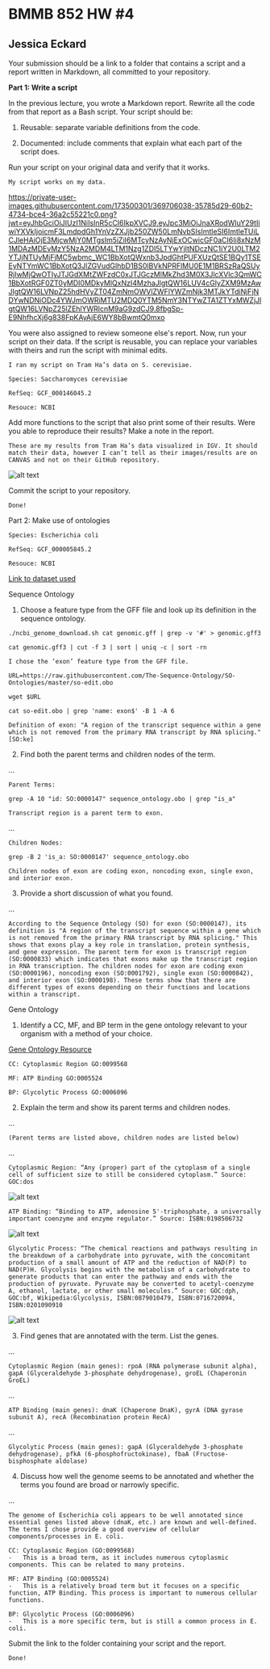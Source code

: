 # BMMB 852 HW #4
## Jessica Eckard


Your submission should be a link to a folder that contains a script and a report written in Markdown, all committed to your repository.

**Part 1: Write a script**

In the previous lecture, you wrote a Markdown report. Rewrite all the code from that report as a Bash script. Your script should be:
1.	Reusable: separate variable definitions from the code.

2.	Documented: include comments that explain what each part of the script does.

Run your script on your original data and verify that it works.

	My script works on my data.
https://private-user-images.githubusercontent.com/173500301/369706038-35785d29-60b2-4734-bce4-36a2c55221c0.png?jwt=eyJhbGciOiJIUzI1NiIsInR5cCI6IkpXVCJ9.eyJpc3MiOiJnaXRodWIuY29tIiwiYXVkIjoicmF3LmdpdGh1YnVzZXJjb250ZW50LmNvbSIsImtleSI6ImtleTUiLCJleHAiOjE3MjcwMjY0MTgsIm5iZiI6MTcyNzAyNjExOCwicGF0aCI6Ii8xNzM1MDAzMDEvMzY5NzA2MDM4LTM1Nzg1ZDI5LTYwYjItNDczNC1iY2U0LTM2YTJjNTUyMjFjMC5wbmc_WC1BbXotQWxnb3JpdGhtPUFXUzQtSE1BQy1TSEEyNTYmWC1BbXotQ3JlZGVudGlhbD1BS0lBVkNPRFlMU0E1M1BRSzRaQSUyRjIwMjQwOTIyJTJGdXMtZWFzdC0xJTJGczMlMkZhd3M0X3JlcXVlc3QmWC1BbXotRGF0ZT0yMDI0MDkyMlQxNzI4MzhaJlgtQW16LUV4cGlyZXM9MzAwJlgtQW16LVNpZ25hdHVyZT04ZmNmOWVlZWFlYWZmNjk3MTJkYTdiNjFjNDYwNDNiODc4YWJmOWRiMTU2MDQ0YTM5NmY3NTYwZTA1ZTYxMWZjJlgtQW16LVNpZ25lZEhlYWRlcnM9aG9zdCJ9.8fbgSp-E9NhfhcXj6g838FpKAyAjE6WY8bBwmtQ0mxo



 
You were also assigned to review someone else's report. Now, run your script on their data. If the script is reusable, you can replace your variables with theirs and run the script with minimal edits.

	I ran my script on Tram Ha’s data on S. cerevisiae. 

	Species: Saccharomyces cerevisiae

	RefSeq: GCF_000146045.2

	Resouce: NCBI

Add more functions to the script that also print some of their results. Were you able to reproduce their results? Make a note in the report.
 
	These are my results from Tram Ha’s data visualized in IGV. It should match their data, however I can’t tell as their images/results are on CANVAS and not on their GitHub repository. 

![alt text](image-5.png)




Commit the script to your repository.
	
	Done!
Part 2: Make use of ontologies

	Species: Escherichia coli

	RefSeq: GCF_000005845.2

	Resouce: NCBI

[	Link to dataset used](https://api.ncbi.nlm.nih.gov/datasets/v2alpha/genome/accession/GCF_000005845.2/download?include_annotation_type=GENOME_FASTA&include_annotation_type=GENOME_GFF&include_annotation_type=RNA_FASTA&include_annotation_type=CDS_FASTA&include_annotation_type=PROT_FASTA&include_annotation_type=SEQUENCE_REPORT&hydrated=FULLY_HYDRATED)



Sequence Ontology
1.	Choose a feature type from the GFF file and look up its definition in the sequence ontology.

`./ncbi_genome_download.sh
cat genomic.gff | grep -v '#' > genomic.gff3`

`cat genomic.gff3 | cut -f 3 | sort | uniq -c | sort -rn`

	I chose the ‘exon’ feature type from the GFF file. 
`URL=https://raw.githubusercontent.com/The-Sequence-Ontology/SO-Ontologies/master/so-edit.obo`

`wget $URL`

`cat so-edit.obo | grep 'name: exon$' -B 1 -A 6`

	Definition of exon: "A region of the transcript sequence within a gene which is not removed from the primary RNA transcript by RNA splicing." [SO:ke]
2.	Find both the parent terms and children nodes of the term.

...

	Parent Terms:

`grep -A 10 "id: SO:0000147" sequence_ontology.obo | grep "is_a"`

	Transcript region is a parent term to exon.
	
...

	Children Nodes:
`grep -B 2 'is_a: SO:0000147' sequence_ontology.obo`

	Children nodes of exon are coding exon, noncoding exon, single exon, and interior exon. 

3.	Provide a short discussion of what you found.

...

	According to the Sequence Ontology (SO) for exon (SO:0000147), its definition is "A region of the transcript sequence within a gene which is not removed from the primary RNA transcript by RNA splicing." This shows that exons play a key role in translation, protein synthesis, and gene expression. The parent term for exon is transcript region (SO:0000833) which indicates that exons make up the transcript region in RNA transcription. The children nodes for exon are coding exon (SO:0000196), noncoding exon (SO:0001792), single exon (SO:0000842), and interior exon (SO:0000198). These terms show that there are different types of exons depending on their functions and locations within a transcript. 

Gene Ontology
1.	Identify a CC, MF, and BP term in the gene ontology relevant to your organism with a method of your choice.

[Gene Ontology Resource](https://www.geneontology.org/)

	CC: Cytoplasmic Region GO:0099568

	MF: ATP Binding GO:0005524
	
	BP: Glycolytic Process GO:0006096
2.	Explain the term and show its parent terms and children nodes.

...

	(Parent terms are listed above, children nodes are listed below)

...

	Cytoplasmic Region: “Any (proper) part of the cytoplasm of a single cell of sufficient size to still be considered cytoplasm.” Source: GOC:dos
![alt text](image-6.png)


	ATP Binding: “Binding to ATP, adenosine 5'-triphosphate, a universally important coenzyme and enzyme regulator.” Source: ISBN:0198506732
	 
![alt text](image-7.png)
 
	Glycolytic Process: “The chemical reactions and pathways resulting in the breakdown of a carbohydrate into pyruvate, with the concomitant production of a small amount of ATP and the reduction of NAD(P) to NAD(P)H. Glycolysis begins with the metabolism of a carbohydrate to generate products that can enter the pathway and ends with the production of pyruvate. Pyruvate may be converted to acetyl-coenzyme A, ethanol, lactate, or other small molecules.” Source: GOC:dph, GOC:bf, Wikipedia:Glycolysis, ISBN:0879010479, ISBN:0716720094, ISBN:0201090910
	 
![alt text](image-8.png)
 
3.	Find genes that are annotated with the term. List the genes.

...

	Cytoplasmic Region (main genes): rpoA (RNA polymerase subunit alpha), gapA (Glyceraldehyde 3-phosphate dehydrogenase), groEL (Chaperonin GroEL)

...

	ATP Binding (main genes): dnaK (Chaperone DnaK), gyrA (DNA gyrase subunit A), recA (Recombination protein RecA)

...

	Glycolytic Process (main genes): gapA (Glyceraldehyde 3-phosphate dehydrogenase), pfkA (6-phosphofructokinase), fbaA (Fructose-bisphosphate aldolase)

4.	Discuss how well the genome seems to be annotated and whether the terms you found are broad or narrowly specific.

...

	The genome of Escherichia coli appears to be well annotated since essential genes listed above (dnaK, etc.) are known and well-defined. The terms I chose provide a good overview of cellular components/processes in E. coli. 

	CC: Cytoplasmic Region (GO:0099568)
	-	This is a broad term, as it includes numerous cytoplasmic components. This can be related to many proteins.
	
	MF: ATP Binding (GO:0005524)
	-	This is a relatively broad term but it focuses on a specific function, ATP Binding. This process is important to numerous cellular functions.

	BP: Glycolytic Process (GO:0006096)
	-	This is a more specific term, but is still a common process in E. coli. 
Submit the link to the folder containing your script and the report.

	Done!

